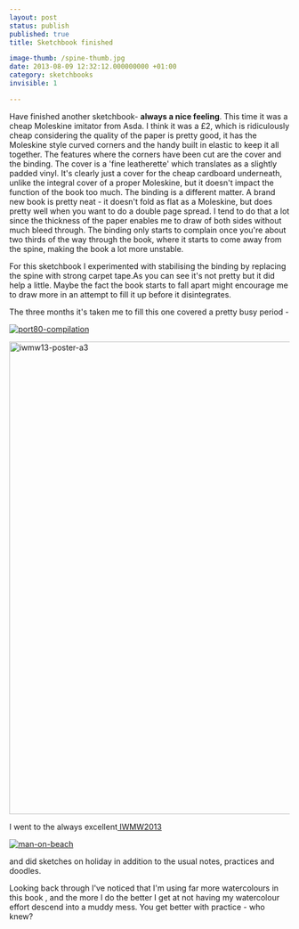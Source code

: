 ```yaml
---
layout: post
status: publish
published: true
title: Sketchbook finished

image-thumb: /spine-thumb.jpg
date: 2013-08-09 12:32:12.000000000 +01:00
category: sketchbooks
invisible: 1

---
```


Have finished another sketchbook- <strong>always a nice feeling</strong>. This time it was a cheap Moleskine imitator from Asda. I think it was a £2, which is ridiculously cheap considering the quality of the paper is pretty good, it has the Moleskine style curved corners and the handy built in elastic to keep it all together. The features where the corners have been cut are the cover and the binding. The cover is a 'fine leatherette'  which translates as a slightly padded vinyl. It's clearly just a cover for the cheap cardboard underneath, unlike the integral cover of a proper Moleskine, but it doesn't impact the function of the book too much. The binding is a different matter. A brand new book is pretty neat - it doesn't fold as flat as a Moleskine, but does pretty well when you want to do a double page spread. I tend to do that a lot since the thickness of the paper enables me to draw of both sides without much bleed through.  The binding only starts to complain once you're about two thirds of the way through the book, where it starts to come away from the spine, making the book a lot more unstable.

For this sketchbook I experimented with stabilising the binding by replacing the spine with strong carpet tape.As you can see it's not pretty but it did help a little. Maybe the fact the book starts to fall apart might encourage me to draw more in an attempt to fill it up before it disintegrates.

The three months it's taken me to fill this one covered a pretty busy period -

<a href="{{ site.baseurl }}/sketchnotes/port80-2013"><img src="{{ site.baseurl }}/images/port80/2013/port80-2013-05-10-sketchnotes.gif" alt="port80-compilation" /></a>

<a href="http://www.flickr.com/photos/mearso/sets/72157634398512614/"><img src="{{ site.baseurl }}/images/iwmw13-poster-a3.gif" alt="iwmw13-poster-a3" width="600" height="849" class="aligncenter size-full wp-image-1605" /></a>

I went to the always excellent<a href="http://iwmw.ukoln.ac.uk/iwmw2013/" title="IWMW2013"> IWMW2013</a>

<a href="http://www.flickr.com/photos/mearso/sets/72157634852961354/"><img src="{{ site.baseurl }}/images/holiday.jpg" alt="man-on-beach"/></a>

and did sketches on holiday in addition to the usual notes, practices and doodles.

Looking back through I've noticed that I'm using far more watercolours in this book , and the more I do the better I get at not having my watercolour effort descend into a muddy mess. You get better with practice - who knew?
